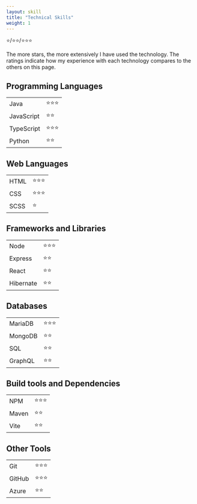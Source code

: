 ```yaml
---
layout: skill
title: "Technical Skills"
weight: 1
---
```


⭐/⭐⭐/⭐⭐⭐
<p class="margin-on-bottom">The more stars, the more extensively I have used the technology. The ratings indicate how my experience with each technology compares to the others on this page.</p>

<h2>Programming Languages</h2>
<table class="skill-table">
    <tr><td>Java</td><td>⭐⭐⭐</td></tr>
    <tr><td>JavaScript</td><td>⭐⭐</td></tr>
    <tr><td>TypeScript</td><td>⭐⭐⭐</td></tr>
    <tr><td>Python</td><td>⭐⭐</td></tr>
</table>

<h2>Web Languages</h2>
<table class="skill-table">
    <tr><td>HTML</td><td>⭐⭐⭐</td></tr>
    <tr><td>CSS</td><td>⭐⭐⭐</td></tr>
    <tr><td>SCSS</td><td>⭐</td></tr>
</table>

<h2>Frameworks and Libraries</h2>
<table class="skill-table">
    <tr><td>Node</td><td>⭐⭐⭐</td></tr>
    <tr><td>Express</td><td>⭐⭐</td></tr>
    <tr><td>React</td><td>⭐⭐</td></tr>
    <tr><td>Hibernate</td><td>⭐⭐</td></tr>
</table>

<h2>Databases</h2>
<table class="skill-table">
    <tr><td>MariaDB</td><td>⭐⭐⭐</td></tr>
    <tr><td>MongoDB</td><td>⭐⭐</td></tr>
    <tr><td>SQL</td><td>⭐⭐</td></tr>
    <tr><td>GraphQL</td><td>⭐⭐</td></tr>
</table>

<h2>Build tools and Dependencies</h2>
<table class="skill-table">
    <tr><td>NPM</td><td>⭐⭐⭐</td></tr>
    <tr><td>Maven</td><td>⭐⭐</td></tr>
    <tr><td>Vite</td><td>⭐⭐</td></tr>
</table>

<h2>Other Tools</h2>
<table class="skill-table">
    <tr><td>Git</td><td>⭐⭐⭐</td></tr>
    <tr><td>GitHub</td><td>⭐⭐⭐</td></tr>
    <tr><td>Azure</td><td>⭐⭐</td></tr>
</table>

<p class="margin-on-top"></p>
